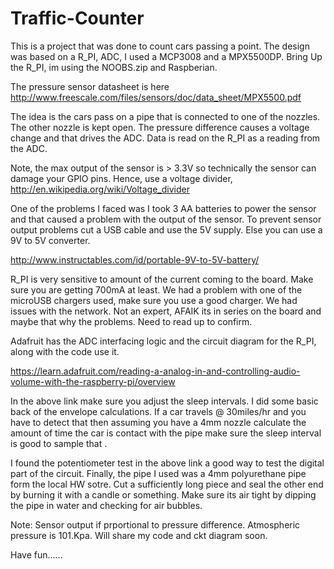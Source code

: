 Traffic-Counter
===============
 This is a project that was done to count cars passing a point. The design was based on a R_PI, ADC, I used a 
  MCP3008 and a MPX5500DP. 
 Bring Up the R_PI, im using the NOOBS.zip and Raspberian. 
 
  The pressure sensor datasheet is here
  http://www.freescale.com/files/sensors/doc/data_sheet/MPX5500.pdf
  
  The idea is the cars pass on a pipe that is connected to one of the nozzles. The other nozzle is kept open. The pressure
  difference causes a voltage change and that drives the ADC. Data is read on the R_PI as a reading from the ADC. 
  
  Note, the max output of the sensor is > 3.3V so technically the sensor can damage your GPIO pins. 
  Hence, use a voltage divider,   http://en.wikipedia.org/wiki/Voltage_divider
  
  One of the problems I faced was I took 3 AA batteries to power the sensor and that caused a problem with the output of
  the sensor. To prevent sensor output problems cut a USB cable and use the 5V supply. Else you can use a 9V to 5V converter.
  
  http://www.instructables.com/id/portable-9V-to-5V-battery/
  
  R_PI is very sensitive to amount of the current coming to the board.  Make sure you are getting 700mA at least. We had 
  a problem with one of the microUSB chargers used, make sure you use a good charger. We had issues with the network. Not
  an expert, AFAIK its in series on the board and maybe that why the problems. Need to read up to confirm.
  
  
  Adafruit has the ADC interfacing logic and the circuit diagram for the R_PI, along with the code use it.
  
  https://learn.adafruit.com/reading-a-analog-in-and-controlling-audio-volume-with-the-raspberry-pi/overview
  
  
  In the above link make sure you adjust the sleep intervals. I did some basic back of the envelope calculations. If a car
  travels @ 30miles/hr and you have to detect that then assuming you have a 4mm nozzle calculate the amount of time 
  the car is contact with the pipe make sure the sleep interval is good to sample that .
  
  I found the potentiometer test in the above link a good way to test the digital part of the circuit. Finally, the pipe I 
  used was a 4mm polyurethane pipe form the local HW sotre. Cut a sufficiently long piece and seal the other end by burning it 
  with a candle or something. Make sure its air tight by dipping the pipe in water and checking for air bubbles. 
  
  Note: Sensor output if prportional to pressure difference. Atmospheric pressure is 101.Kpa. Will share my code and 
  ckt diagram soon. 
  
  
  Have fun......
  
